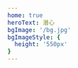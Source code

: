 ```yaml
---
home: true
heroText: 潜心
bgImage: '/bg.jpg'
bgImageStyle: {
  height: '550px'
}
---
```


<!-- 打字机效果 -->
<typewriter />